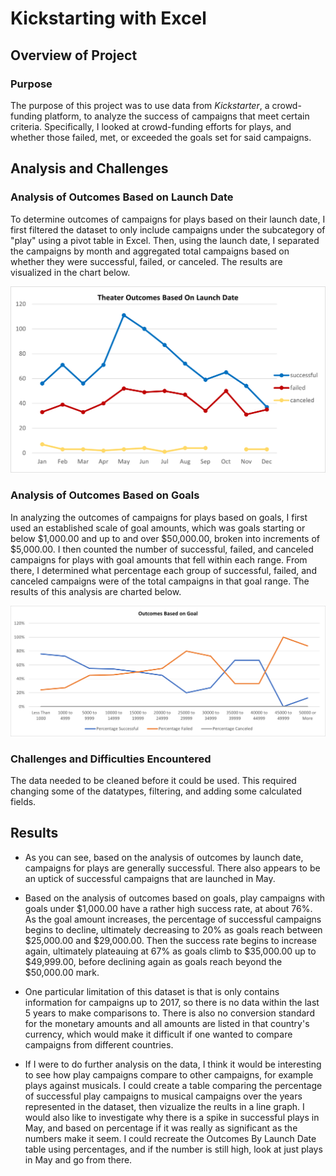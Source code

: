 # Kickstarting with Excel

## Overview of Project

### Purpose
The purpose of this project was to use data from _Kickstarter_, a crowd-funding platform, to analyze the success of campaigns that meet certain criteria. Specifically, I looked at crowd-funding efforts for plays, and whether those failed, met, or exceeded the goals set for said campaigns. 
## Analysis and Challenges

### Analysis of Outcomes Based on Launch Date
To determine outcomes of campaigns for plays based on their launch date, I first filtered the dataset to only include campaigns under the subcategory of "play" using a pivot table in Excel. Then, using the launch date, I separated the campaigns by month and aggregated total campaigns based on whether they were successful, failed, or canceled. The results are visualized in the chart below. 

![Outcomes Based on Goals](https://github.com/Tameka34/kickstarter-analysis/blob/431711d59a3d7286a91c3f4ef889a88da47bab9b/resources/Theater_Outcomes_vs_Launch.png)


### Analysis of Outcomes Based on Goals
In analyzing the outcomes of campaigns for plays based on goals, I first used an established scale of goal amounts, which was goals starting or below $1,000.00 and up to and over $50,000.00, broken into increments of $5,000.00. I then counted the number of successful, failed, and canceled campaigns for plays with goal amounts that fell within each range. From there, I determined what percentage each group of successful, failed, and canceled campaigns were of the total campaigns in that goal range. The results of this analysis are charted below.

![Outcomes Based on Launch Date](https://github.com/Tameka34/kickstarter-analysis/blob/431711d59a3d7286a91c3f4ef889a88da47bab9b/resources/Outcomes_vs_Goals.png)

### Challenges and Difficulties Encountered
The data needed to be cleaned before it could be used. This required changing some of the datatypes, filtering, and adding some calculated fields.

## Results

- As you can see, based on the analysis of outcomes by launch date, campaigns for plays are generally successful. There also appears to be an uptick of successful campaigns that are launched in May.

- Based on the analysis of outcomes based on goals, play campaigns with goals under $1,000.00 have a rather high success rate, at about 76%. As the goal amount increases, the percentage of successful campaigns begins to decline, ultimately decreasing to 20% as goals reach between $25,000.00 and $29,000.00. Then the success rate begins to increase again, ultimately plateauing at 67% as goals climb to $35,000.00 up to $49,999.00, before declining again as goals reach beyond the $50,000.00 mark.

- One particular limitation of this dataset is that is only contains information for campaigns up to 2017, so there is no data within the last 5 years to make comparisons to. There is also no conversion standard for the monetary amounts and all amounts are listed in that country's currency, which would make it difficult if one wanted to compare campaigns from different countries. 

- If I were to do further analysis on the data, I think it would be interesting to see how play campaigns compare to other campaigns, for example plays against musicals. I could create a table comparing the percentage of successful play campaigns to musical campaigns over the years represented in the dataset, then vizualize the reults in a line graph. I would also like to investigate why there is a spike in successful plays in May, and based on percentage if it was really as significant as the numbers make it seem. I could recreate the Outcomes By Launch Date table using percentages, and if the number is still high, look at just plays in May and go from there. 
